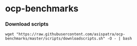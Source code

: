 # ocp-benchmarks

### Download scripts
```
wget "https://raw.githubusercontent.com/asispatra/ocp-benchmarks/master/scripts/downloadscripts.sh" -O - | bash
```
